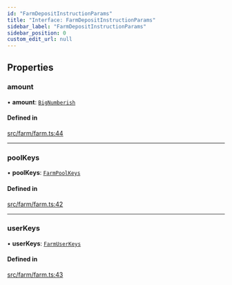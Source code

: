 ```yaml
---
id: "FarmDepositInstructionParams"
title: "Interface: FarmDepositInstructionParams"
sidebar_label: "FarmDepositInstructionParams"
sidebar_position: 0
custom_edit_url: null
---
```


## Properties

### amount

• **amount**: [`BigNumberish`](../modules.md#bignumberish)

#### Defined in

[src/farm/farm.ts:44](https://github.com/alpha-defi/raydium-sdk/blob/108ded9/src/farm/farm.ts#L44)

___

### poolKeys

• **poolKeys**: [`FarmPoolKeys`](../modules.md#farmpoolkeys)

#### Defined in

[src/farm/farm.ts:42](https://github.com/alpha-defi/raydium-sdk/blob/108ded9/src/farm/farm.ts#L42)

___

### userKeys

• **userKeys**: [`FarmUserKeys`](FarmUserKeys.md)

#### Defined in

[src/farm/farm.ts:43](https://github.com/alpha-defi/raydium-sdk/blob/108ded9/src/farm/farm.ts#L43)
